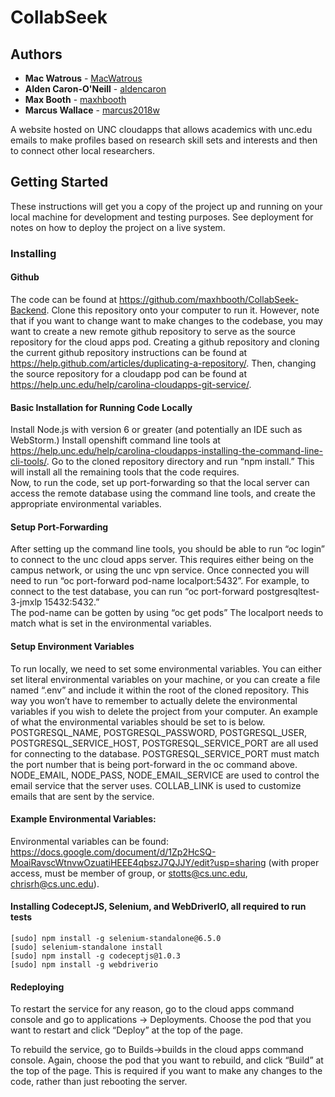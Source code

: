 # CollabSeek

## Authors

* **Mac Watrous** - [MacWatrous](https://github.com/MacWatrous)
* **Alden Caron-O'Neill** - [aldencaron](https://github.com/aldencaron)
* **Max Booth** - [maxhbooth](https://github.com/maxhbooth)
* **Marcus Wallace** - [marcus2018w](https://github.com/marcus2018w)

A website hosted on UNC cloudapps that allows academics with unc.edu emails to make
profiles based on research skill sets and interests and then to connect other local researchers.

## Getting Started

These instructions will get you a copy of the project up and running on your local machine for development and testing purposes. See deployment for notes on how to deploy the project on a live system.

### Installing


#### Github

The code can be found at https://github.com/maxhbooth/CollabSeek-Backend.  Clone this repository onto your computer to run it.  However, note that if you want to change want to make changes to the codebase, you may want to create a new remote github repository to serve as the source repository for the cloud apps pod.  Creating a github repository and cloning the current github repository instructions can be found at  https://help.github.com/articles/duplicating-a-repository/.  Then, changing the source repository for a cloudapp pod can be found at https://help.unc.edu/help/carolina-cloudapps-git-service/.  


#### Basic Installation for Running Code Locally

Install Node.js with version 6 or greater (and potentially an IDE such as WebStorm.)
Install openshift command line tools at https://help.unc.edu/help/carolina-cloudapps-installing-the-command-line-cli-tools/.
Go to the cloned repository directory and run “npm install.”  This will install all the remaining tools that the code requires.  
Now, to run the code, set up port-forwarding so that the local server can access the remote database using the command line tools, and create the appropriate environmental variables.


#### Setup Port-Forwarding

After setting up the command line tools, you should be able to run “oc login” to connect to the unc cloud apps server.  This requires either being on the campus network, or using the unc vpn service.
Once connected you will need to run “oc port-forward pod-name localport:5432”.  For example, to connect to the test database, you can run “oc port-forward postgresqltest-3-jmxlp 15432:5432.”  
The pod-name can be gotten by using “oc get pods”
The localport needs to match what is set in the environmental variables.


#### Setup Environment Variables

To run locally, we need to set some environmental variables.  You can either set literal environmental variables on your machine, or you can create a file named “.env” and include it within the root of the cloned repository.  This way you won’t have to remember to actually delete the environmental variables if you wish to delete the project from your computer.  An example of what the environmental variables should be set to is below.  POSTGRESQL_NAME, POSTGRESQL_PASSWORD, POSTGRESQL_USER, POSTGRESQL_SERVICE_HOST, POSTGRESQL_SERVICE_PORT are all used for connecting to the database.  POSTGRESQL_SERVICE_PORT  must match the port number that is being port-forward in the oc command above.  NODE_EMAIL, NODE_PASS, NODE_EMAIL_SERVICE are used to control the email service that the server uses.  COLLAB_LINK is used to customize emails that are sent by the service.


#### Example Environmental Variables:
Environmental variables can be found: https://docs.google.com/document/d/1Zp2HcSQ-MoaiRavscWtnvwOzuatiHEEE4qbszJ7QJJY/edit?usp=sharing (with proper access, must be member of group, or stotts@cs.unc.edu, chrisrh@cs.unc.edu).  

#### Installing CodeceptJS, Selenium, and WebDriverIO, all required to run tests
```
[sudo] npm install -g selenium-standalone@6.5.0
[sudo] selenium-standalone install
[sudo] npm install -g codeceptjs@1.0.3
[sudo] npm install -g webdriverio
```
#### Redeploying

To restart the service for any reason, go to the cloud apps command console and go to applications -> Deployments.  Choose the pod that you want to restart and click “Deploy” at the top of the page.

To rebuild the service, go to Builds->builds in the cloud apps command console.  Again, choose the pod that you want to rebuild, and click “Build” at the top of the page.  This is required if you want to make any changes to the code, rather than just rebooting the server.

